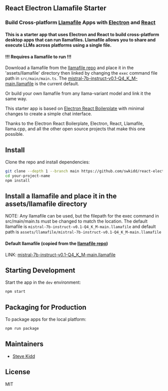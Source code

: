 
## React Electron Llamafile Starter

###  Build Cross-platform [Llamafile](https://github.com/Mozilla-Ocho/llamafile) Apps with [Electron](https://www.electronjs.org) and [React](https://react.dev) 

#### This is a starter app that uses Electron and React to build cross-platform desktop apps that can run llamafiles. Llamafile allows you to share and execute LLMs across platforms using a single file.

#### !!! Requires a llamafile to run !!!
Download a llamafile from the [llamafile repo](https://github.com/Mozilla-Ocho/llamafile) and place it in the 'assets/llamafile' directory then linked by changing the `exec` command file path in `src/main/main.ts`.  The [mistral-7b-instruct-v0.1-Q4_K_M-main.llamafile](https://huggingface.co/jartine/mistral-7b.llamafile/resolve/main/mistral-7b-instruct-v0.1-Q4_K_M-main.llamafile?download=true) is the current default.

Or build your own llamafile from any llama-variant model and link it the same way.

This starter app is based on [Electron React Boilerplate](https://github.com/electron-react-boilerplate/electron-react-boilerplate.git) with minimal changes to create a simple chat interface.

Thanks to the Electron React Boilerplate, Electron, React, Llamafile, llama.cpp, and all the other open source projects that make this one possible.
<br>

## Install

Clone the repo and install dependencies:

```bash
git clone --depth 1 --branch main https://github.com/swkidd/react-electron-llamafile-starter.git
cd your-project-name
npm install
```

## Install a llamafile and place it in the assets/llamafile directory
NOTE: Any llamafile can be used, but the filepath for the exec command in 
      src/main/main.ts must be changed to match the location.
      The default llamafile is `mistral-7b-instruct-v0.1-Q4_K_M-main.llamafile` and default path is `assets/llamafile/mistral-7b-instruct-v0.1-Q4_K_M-main.llamafile`

#### Default llamafile (copied from the [llamafile repo](https://github.com/Mozilla-Ocho/llamafile))
LINK: [mistral-7b-instruct-v0.1-Q4_K_M-main.llamafile](https://huggingface.co/jartine/mistral-7b.llamafile/resolve/main/mistral-7b-instruct-v0.1-Q4_K_M-main.llamafile?download=true)

## Starting Development

Start the app in the `dev` environment:

```bash
npm start
```

## Packaging for Production

To package apps for the local platform:

```bash
npm run package
```

## Maintainers

- [Steve Kidd](https://github.com/swkidd)

## License

MIT
